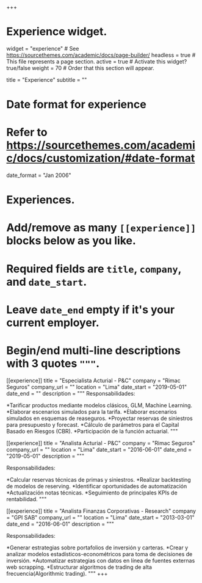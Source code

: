 +++
# Experience widget.
widget = "experience"  # See https://sourcethemes.com/academic/docs/page-builder/
headless = true  # This file represents a page section.
active = true  # Activate this widget? true/false
weight = 70  # Order that this section will appear.

title = "Experience"
subtitle = ""

# Date format for experience
#   Refer to https://sourcethemes.com/academic/docs/customization/#date-format
date_format = "Jan 2006"

# Experiences.
#   Add/remove as many `[[experience]]` blocks below as you like.
#   Required fields are `title`, `company`, and `date_start`.
#   Leave `date_end` empty if it's your current employer.
#   Begin/end multi-line descriptions with 3 quotes `"""`.
[[experience]]
  title = "Especialista Acturial - P&C"
  company = "Rimac Seguros"
  company_url = ""
  location = "Lima"
  date_start = "2019-05-01"
  date_end = ""
  description = """
  Responsabilidades:
  
  *Tarificar productos mediante modelos clásicos, GLM, Machine Learning.
  *Elaborar escenarios simulados para la tarifa.
  *Elaborar escenarios simulados en esquemas de reaseguros.
  *Proyectar reservas de siniestros para presupuesto y forecast.
  *Cálculo de parámetros para el Capital Basado en Riesgos (CBR).
  *Participación de la función actuarial.
  """  

[[experience]]
  title = "Analista Acturial - P&C"
  company = "Rimac Seguros"
  company_url = ""
  location = "Lima"
  date_start = "2016-06-01"
  date_end = "2019-05-01"
  description = """
  
  Responsabilidades:
  
  *Calcular reservas técnicas de primas y siniestros.
  *Realizar backtesting de modelos de reserving.
  *Identificar oportunidades de automatización
  *Actualización notas técnicas.
  *Seguimiento de principales KPIs de rentabilidad.
  """
  
  [[experience]]
  title = "Analista Finanzas Corporativas - Research"
  company = "GPI SAB"
  company_url = ""
  location = "Lima"
  date_start = "2013-03-01"
  date_end = "2016-06-01"
  description = """
  
  Responsabilidades:
  
  *Generar estrategias sobre portafolios de inversión y carteras.
  *Crear y analizar modelos estadísticos-econométricos para toma de decisiones de inversión.
  *Automatizar estrategias con datos en línea de fuentes externas web scrapping.
  *Estructurar algoritmos de trading de alta frecuencia(Algorithmic trading).
  """
+++
